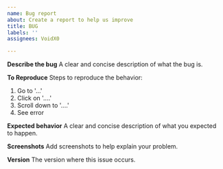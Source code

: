 ```yaml
---
name: Bug report
about: Create a report to help us improve
title: BUG
labels: ''
assignees: VoidX0

---
```


**Describe the bug**
A clear and concise description of what the bug is.

**To Reproduce**
Steps to reproduce the behavior:

1. Go to '...'
2. Click on '....'
3. Scroll down to '....'
4. See error

**Expected behavior**
A clear and concise description of what you expected to happen.

**Screenshots**
Add screenshots to help explain your problem.

**Version**
The version where this issue occurs.
